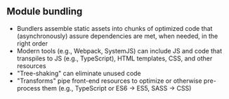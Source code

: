 ## Module bundling
- Bundlers assemble static assets into chunks of optimized code that (asynchronously) assure dependencies are met, when needed, in the right order <!-- .element: class="fragment" data-fragment-index="1" -->
- Modern tools (e.g., Webpack, SystemJS) can include JS and code that transpiles to JS (e.g., TypeScript), HTML templates, CSS, and other resources <!-- .element: class="fragment" data-fragment-index="2" -->
- "Tree-shaking" can eliminate unused code <!-- .element: class="fragment" data-fragment-index="3" -->
- "Transforms" pipe front-end resources to optimize or otherwise pre-process them (e.g., TypeScript or ES6 -> ES5, SASS -> CSS)<!-- .element: class="fragment" data-fragment-index="4" -->